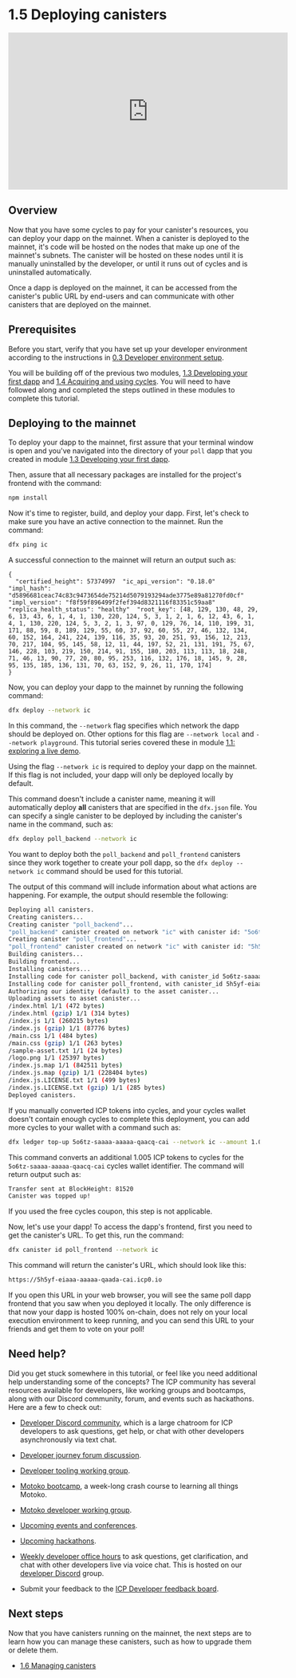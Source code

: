 # 1.5 Deploying canisters

<iframe width="560" height="315" src="https://www.youtube.com/watch?v=OKbxWiA0QR8&list=PLuhDt1vhGcrdR2h6nPNylXKS4u8L-efvD&index=11" title="YouTube video player" frameborder="0" allow="accelerometer; autoplay; clipboard-write; encrypted-media; gyroscope; picture-in-picture; web-share" allowfullscreen></iframe>

## Overview

Now that you have some cycles to pay for your canister's resources, you can deploy your dapp on the mainnet. When a canister is deployed to the mainnet, it's code will be hosted on the nodes that make up one of the mainnet's subnets. The canister will be hosted on these nodes until it is manually uninstalled by the developer, or until it runs out of cycles and is uninstalled automatically.

Once a dapp is deployed on the mainnet, it can be accessed from the canister's public URL by end-users and can communicate with other canisters that are deployed on the mainnet.

## Prerequisites

Before you start, verify that you have set up your developer environment according to the instructions in [0.3 Developer environment setup](/docs/current/tutorials/developer-journey/level-0/dev-env).

You will be building off of the previous two modules, [1.3 Developing your first dapp](/docs/current/tutorials/developer-journey/level-1/1.3-first-dapp) and [1.4 Acquiring and using cycles](/docs/current/tutorials/developer-journey/level-1/1.4-using-cycles). You will need to have followed along and completed the steps outlined in these modules to complete this tutorial.

## Deploying to the mainnet

To deploy your dapp to the mainnet, first assure that your terminal window is open and you've navigated into the directory of your `poll` dapp that you created in module [1.3 Developing your first dapp](/docs/current/tutorials/developer-journey/level-1/1.3-first-dapp).

Then, assure that all necessary packages are installed for the project's frontend with the command:

```bash
npm install
```

Now it's time to register, build, and deploy your dapp. First, let's check to make sure you have an active connection to the mainnet. Run the command:

```bash
dfx ping ic
```

A successful connection to the mainnet will return an output such as:

```
{
  "certified_height": 57374997  "ic_api_version": "0.18.0"  "impl_hash": "d5896681ceac74c83c9473654de75214d5079193294ade3775e89a81270fd0cf"  "impl_version": "f8f59f896499f2fef394d8321116f83351c59aa8"  "replica_health_status": "healthy"  "root_key": [48, 129, 130, 48, 29, 6, 13, 43, 6, 1, 4, 1, 130, 220, 124, 5, 3, 1, 2, 1, 6, 12, 43, 6, 1, 4, 1, 130, 220, 124, 5, 3, 2, 1, 3, 97, 0, 129, 76, 14, 110, 199, 31, 171, 88, 59, 8, 189, 129, 55, 60, 37, 92, 60, 55, 27, 46, 132, 134, 60, 152, 164, 241, 224, 139, 116, 35, 93, 20, 251, 93, 156, 12, 213, 70, 217, 104, 95, 145, 58, 12, 11, 44, 197, 52, 21, 131, 191, 75, 67, 146, 228, 103, 219, 150, 214, 91, 155, 180, 203, 113, 113, 18, 248, 71, 46, 13, 90, 77, 20, 80, 95, 253, 116, 132, 176, 18, 145, 9, 28, 95, 135, 185, 136, 131, 70, 63, 152, 9, 26, 11, 170, 174]
}
```


Now, you can deploy your dapp to the mainnet by running the following command:

```bash
dfx deploy --network ic
```

In this command, the `--network` flag specifies which network the dapp should be deployed on. Other options for this flag are `--network local` and `--network playground`. This tutorial series covered these in module [1.1: exploring a live demo](1.1-live-demo.md).

Using the flag `--network ic` is required to deploy your dapp on the mainnet. If this flag is not included, your dapp will only be deployed locally by default.

This command doesn't include a canister name, meaning it will automatically deploy **all** canisters that are specified in the `dfx.json` file. You can specify a single canister to be deployed by including the canister's name in the command, such as:

```bash
dfx deploy poll_backend --network ic
```

You want to deploy both the `poll_backend` and `poll_frontend` canisters since they work together to create your poll dapp, so the `dfx deploy --network ic` command should be used for this tutorial.

The output of this command will include information about what actions are happening. For example, the output should resemble the following:

```bash
Deploying all canisters.
Creating canisters...
Creating canister "poll_backend"...
"poll_backend" canister created on network "ic" with canister id: "5o6tz-saaaa-aaaaa-qaacq-cai"
Creating canister "poll_frontend"...
"poll_frontend" canister created on network "ic" with canister id: "5h5yf-eiaaa-aaaaa-qaada-cai"
Building canisters...
Building frontend...
Installing canisters...
Installing code for canister poll_backend, with canister_id 5o6tz-saaaa-aaaaa-qaacq-cai
Installing code for canister poll_frontend, with canister_id 5h5yf-eiaaa-aaaaa-qaada-cai
Authorizing our identity (default) to the asset canister...
Uploading assets to asset canister...
/index.html 1/1 (472 bytes)
/index.html (gzip) 1/1 (314 bytes)
/index.js 1/1 (260215 bytes)
/index.js (gzip) 1/1 (87776 bytes)
/main.css 1/1 (484 bytes)
/main.css (gzip) 1/1 (263 bytes)
/sample-asset.txt 1/1 (24 bytes)
/logo.png 1/1 (25397 bytes)
/index.js.map 1/1 (842511 bytes)
/index.js.map (gzip) 1/1 (228404 bytes)
/index.js.LICENSE.txt 1/1 (499 bytes)
/index.js.LICENSE.txt (gzip) 1/1 (285 bytes)
Deployed canisters.
```

If you manually converted ICP tokens into cycles, and your cycles wallet doesn't contain enough cycles to complete this deployment, you can add more cycles to your wallet with a command such as:

```bash
dfx ledger top-up 5o6tz-saaaa-aaaaa-qaacq-cai --network ic --amount 1.005
```

This command converts an additional 1.005 ICP tokens to cycles for the `5o6tz-saaaa-aaaaa-qaacq-cai` cycles wallet identifier. The command will return output such as:

```bash
Transfer sent at BlockHeight: 81520
Canister was topped up!
```

If you used the free cycles coupon, this step is not applicable.

Now, let's use your dapp! To access the dapp's frontend, first you need to get the canister's URL. To get this, run the command:

```bash
dfx canister id poll_frontend --network ic
```

This command will return the canister's URL, which should look like this:

```bash
https://5h5yf-eiaaa-aaaaa-qaada-cai.icp0.io
```

If you open this URL in your web browser, you will see the same poll dapp frontend that you saw when you deployed it locally. The only difference is that now your dapp is hosted 100% on-chain, does not rely on your local execution environment to keep running, and you can send this URL to your friends and get them to vote on your poll!

## Need help?

Did you get stuck somewhere in this tutorial, or feel like you need additional help understanding some of the concepts? The ICP community has several resources available for developers, like working groups and bootcamps, along with our Discord community, forum, and events such as hackathons. Here are a few to check out:

- [Developer Discord community](https://discord.com/invite/cA7y6ezyE2), which is a large chatroom for ICP developers to ask questions, get help, or chat with other developers asynchronously via text chat.

- [Developer journey forum discussion](https://forum.dfinity.org/t/developer-journey-feedback-and-discussion/23893).

- [Developer tooling working group](https://www.google.com/calendar/event?eid=MHY0cjBubmlnYXY1cTkzZzVzcmozb3ZjZm5fMjAyMzEwMDVUMTcwMDAwWiBjX2Nnb2VxOTE3cnBlYXA3dnNlM2lzMWhsMzEwQGc&ctz=Europe/Zurich).

- [Motoko bootcamp](https://github.com/motoko-bootcamp/bootcamp-2022), a week-long crash course to learning all things Motoko.

- [Motoko developer working group](https://www.google.com/calendar/event?eid=ZWVnb2luaHU0ZjduMTNpZHI3MWJkcWVwNWdfMjAyMzEwMTJUMTUwMDAwWiBjX2Nnb2VxOTE3cnBlYXA3dnNlM2lzMWhsMzEwQGc&ctz=Europe/Zurich).

- [Upcoming events and conferences](https://dfinity.org/events-and-news/).

- [Upcoming hackathons](https://dfinity.org/hackathons/).

- [Weekly developer office hours](https://discord.gg/4a7SZzRk?event=1164114241893187655) to ask questions, get clarification, and chat with other developers live via voice chat. This is hosted on our [developer Discord](https://discord.com/invite/cA7y6ezyE2) group.

- Submit your feedback to the [ICP Developer feedback board](http://dx.internetcomputer.org).

## Next steps

Now that you have canisters running on the mainnet, the next steps are to learn how you can manage these canisters, such as how to upgrade them or delete them.

- [1.6 Managing canisters](/docs/current/tutorials/developer-journey/level-1/1.6-managing-canisters)

